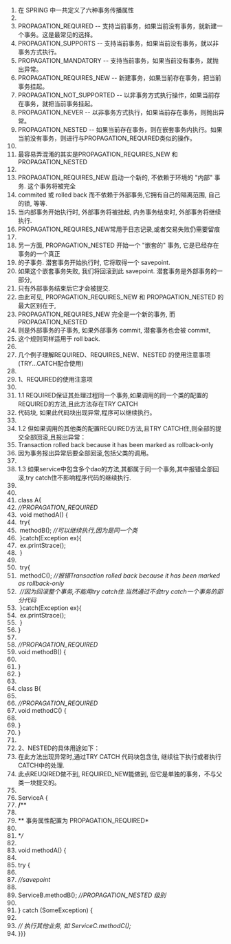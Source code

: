 1. 在 SPRING 中一共定义了六种事务传播属性
2.  
3. PROPAGATION_REQUIRED -- 支持当前事务，如果当前没有事务，就新建一个事务。这是最常见的选择。 
4. PROPAGATION_SUPPORTS -- 支持当前事务，如果当前没有事务，就以非事务方式执行。 
5. PROPAGATION_MANDATORY -- 支持当前事务，如果当前没有事务，就抛出异常。 
6. PROPAGATION_REQUIRES_NEW -- 新建事务，如果当前存在事务，把当前事务挂起。 
7. PROPAGATION_NOT_SUPPORTED -- 以非事务方式执行操作，如果当前存在事务，就把当前事务挂起。 
8. PROPAGATION_NEVER -- 以非事务方式执行，如果当前存在事务，则抛出异常。 
9. PROPAGATION_NESTED -- 如果当前存在事务，则在嵌套事务内执行。如果当前没有事务，则进行与PROPAGATION_REQUIRED类似的操作。 
10.  
11. 最容易弄混淆的其实是PROPAGATION_REQUIRES_NEW 和 PROPAGATION_NESTED 
12.  
13. PROPAGATION_REQUIRES_NEW 启动一个新的, 不依赖于环境的 "内部" 事务. 这个事务将被完全 
14. commited 或 rolled back 而不依赖于外部事务,它拥有自己的隔离范围, 自己的锁, 等等. 
15. 当内部事务开始执行时, 外部事务将被挂起, 内务事务结束时, 外部事务将继续执行. 
16. PROPAGATION_REQUIRES_NEW常用于日志记录,或者交易失败仍需要留痕
17.  
18. 另一方面, PROPAGATION_NESTED 开始一个 "嵌套的" 事务,  它是已经存在事务的一个真正
19. 的子事务. 潜套事务开始执行时,  它将取得一个 savepoint.
20. 如果这个嵌套事务失败, 我们将回滚到此 savepoint. 潜套事务是外部事务的一部分,
21.  只有外部事务结束后它才会被提交. 
22. 由此可见, PROPAGATION_REQUIRES_NEW 和 PROPAGATION_NESTED 的最大区别在于, 
23. PROPAGATION_REQUIRES_NEW 完全是一个新的事务, 而 PROPAGATION_NESTED 
24. 则是外部事务的子事务, 如果外部事务 commit, 潜套事务也会被 commit,
25.  这个规则同样适用于 roll back. 
26.  
27. 几个例子理解REQUIRED、REQUIRES_NEW、NESTED 的使用注意事项(TRY...CATCH配合使用)
28.  
29. 1、REQUIRED的使用注意项
30.  
31. 1.1 REQUIRED保证其处理过程同一个事务,如果调用的同一个类的配置的REQUIRED的方法,且此方法存在TRY CATCH
32. 代码块, 如果此代码块出现异常,程序可以继续执行。
33.  
34. 1.2 但如果调用的其他类的配置REQUIRED方法,且TRY CATCH住,则全部的提交全部回滚,且报出异常：
35. Transaction rolled back because it has been marked as rollback-only
36. 因为事务报出异常后要全部回滚,包括父类的调用。
37.  
38. 1.3 如果service中包含多个dao的方法,其都属于同一个事务,其中报错全部回滚,try catch住不影响程序代码的继续执行.
39.  
40.  
41. class A{
42.    *//PROPAGATION_REQUIRED*
43. ​	 void methodA() {
44. ​        try{
45. ​          methodB(); *//可以继续执行,因为是同一个类*
46. ​        }catch(Exception ex){
47. ​          ex.printStrace();
48. ​        }
49. ​        
50. ​        try{
51. ​          methodC(); *//报错Transaction rolled back because it has been marked as rollback-only*
52. ​                     *//因为回滚整个事务,不能用try catch住.当然通过不会try catch一个事务的部分代码*
53. ​        }catch(Exception ex){
54. ​          ex.printStrace();
55. ​        }
56.    }
57.    
58.    *//PROPAGATION_REQUIRED*
59.    void methodB() {
60.    
61.    }
62. }
63.  
64. class B{
65.    
66.    *//PROPAGATION_REQUIRED*
67.    void methodC() {
68.    
69.    }
70. }
71.  
72. 2、NESTED的具体用途如下：
73. 在此方法出现异常时,通过TRY CATCH 代码块包含住, 继续往下执行或者执行CATCH中的处理.
74. 此点REUQIRED做不到, REQUIRED_NEW能做到, 但它是单独的事务，不与父类一块提交的。
75.  
76. ServiceA { 
77. **/****
78.  
79. ** 事务属性配置为 PROPAGATION_REQUIRED*
80.  
81. **/*
82.  
83. void methodA() {
84.  
85. try {
86.  
87. *//savepoint*
88.  
89. ServiceB.methodB(); *//PROPAGATION_NESTED 级别*
90.  
91. } catch (SomeException) {
92.  
93. *// 执行其他业务, 如 ServiceC.methodC();*
94. }}}